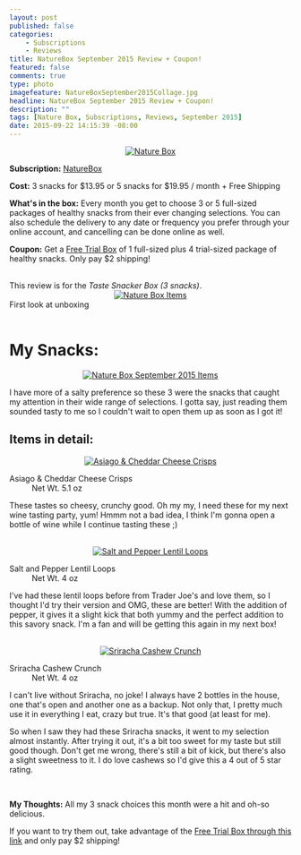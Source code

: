 ```yaml
---
layout: post
published: false
categories: 
    - Subscriptions
    - Reviews
title: NatureBox September 2015 Review + Coupon!
featured: false
comments: true
type: photo
imagefeature: NatureBoxSeptember2015Collage.jpg
headline: NatureBox September 2015 Review + Coupon!
description: ""
tags: [Nature Box, Subscriptions, Reviews, September 2015]
date: 2015-09-22 14:15:39 -08:00
---
```


<center><a href="http://www.shareasale.com/r.cfm?b=395413&u=1115177&m=41415&urllink=&afftrack=" target="_blank">
<img src="/images/NatureBoxSep2015Box.jpg" border="0" style="border:none;max-width:100%;" alt="Nature Box" />
</a></center>
<p><b>Subscription:</b> <a href="http://www.shareasale.com/r.cfm?b=395413&u=1115177&m=41415&urllink=&afftrack=" target="_blank">NatureBox</a></p>
<p><b>Cost:</b> 3 snacks for $13.95 or 5 snacks for $19.95 / month + Free Shipping</p>
<p><b>What's in the box:</b> Every month you get to choose 3 or 5 full-sized packages of healthy snacks from their ever changing selections. You can also schedule the delivery to any date or frequency you prefer through your online account, and cancelling can be done online as well.</p>
<p><b>Coupon:</b> Get a <a href="http://www.shareasale.com/r.cfm?b=395413&u=1115177&m=41415&urllink=&afftrack=" target="_blank">Free Trial Box</a> of 1 full-sized plus 4 trial-sized package of healthy snacks. Only pay $2 shipping!</p>
<br>

<DT>This review is for the <i>Taste Snacker Box (3 snacks)</i>.</DT>

<center><a href="http://www.shareasale.com/r.cfm?b=395413&u=1115177&m=41415&urllink=&afftrack=" target="_blank">
<img src="/images/NatureBoxSep2015OpenBox.jpg" border="0" style="border:none;max-width:100%;" alt="Nature Box Items" />
</a></center>
<figcaption>First look at unboxing</figcaption>

<br>

# My Snacks:

<center><a href="http://www.shareasale.com/r.cfm?b=395413&u=1115177&m=41415&urllink=&afftrack=" target="_blank">
<img src="/images/NatureBoxSep2015Collage.jpg" border="0" style="border:none;max-width:100%;" alt="Nature Box September 2015 Items" />
</a></center>
<p>I have more of a salty preference so these 3 were the snacks that caught my attention in their wide range of selections. I gotta say, just reading them sounded tasty to me so I couldn't wait to open them up as soon as I got it!</p>

## Items in detail:
<center><a href="http://www.shareasale.com/r.cfm?b=395413&u=1115177&m=41415&urllink=&afftrack=" target="_blank">
<img src="/images/NatureBoxSep2015Cheese.jpg" border="0" style="border:none;max-width:100%;" alt="Asiago & Cheddar Cheese Crisps" />
</a></center>
<DL>
<DT>Asiago & Cheddar Cheese Crisps</DT>
<DD>Net Wt. 5.1 oz</DD>
</DL>
<p>These tastes so cheesy, crunchy good. Oh my my, I need these for my next wine tasting party, yum! Hmmm not a bad idea, I think I'm gonna open a bottle of wine while I continue tasting these ;)</p>
<br>

<center><a href="http://www.shareasale.com/r.cfm?b=395413&u=1115177&m=41415&urllink=&afftrack=" target="_blank">
<img src="/images/NatureBoxSep2015Lentils.jpg" border="0" style="border:none;max-width:100%;" alt="Salt and Pepper Lentil Loops" />
</a></center>
<DL>
<DT>Salt and Pepper Lentil Loops</DT>
<DD>Net Wt. 4 oz</DD>
</DL>
<p>I've had these lentil loops before from Trader Joe's and love them, so I thought I'd try their version and OMG, these are better! With the addition of pepper, it gives it a slight kick that both yummy and the perfect addition to this savory snack. I'm a fan and will be getting this again in my next box!</p>
<br>

<center><a href="http://www.shareasale.com/r.cfm?b=395413&u=1115177&m=41415&urllink=&afftrack=" target="_blank">
<img src="/images/NatureBoxSep2015Sriracha.jpg" border="0" style="border:none;max-width:100%;" alt="Sriracha Cashew Crunch" />
</a></center>
<DL>
<DT>Sriracha Cashew Crunch</DT>
<DD>Net Wt. 4 oz</DD>
</DL>
<p>I can't live without Sriracha, no joke! I always have 2 bottles in the house, one that's open and another one as a backup. Not only that, I pretty much use it in everything I eat, crazy but true. It's that good (at least for me).</p>

<p>So when I saw they had these Sriracha snacks, it went to my selection almost instantly. After trying it out, it's a bit too sweet for my taste but still good though. Don't get me wrong, there's still a bit of kick, but there's also a slight sweetness to it. I do love cashews so I'd give this a 4 out of 5 star rating.</p> 
<br>

<p><i class="icon-exclamation-sign"></i><b> My Thoughts:</b> All my 3 snack choices this month were a hit and oh-so delicious.</p>

<p>If you want to try them out, take advantage of the <a href="http://www.shareasale.com/r.cfm?b=395413&u=1115177&m=41415&urllink=&afftrack=" target="_blank">Free Trial Box through this link</a> and only pay $2 shipping!</p>
